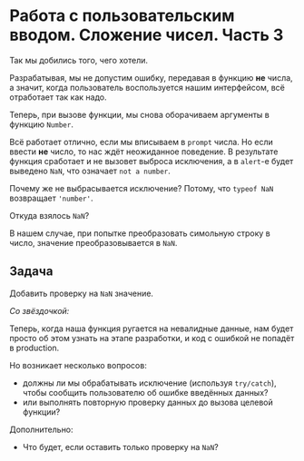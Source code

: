 # Работа с пользовательским вводом. Сложение чисел. Часть 3

Так мы добились того, чего хотели.

Разрабатывая, мы не допустим ошибку, передавая в функцию **не** числа,
а значит, когда пользователь воспользуется нашим интерфейсом, всё
отработает так как надо.

Теперь, при вызове функции, мы снова оборачиваем аргументы в 
функцию `Number`.

Всё работает отлично, если мы вписываем в `prompt` числа.
Но если ввести **не** число, то нас ждёт неожиданное поведение. 
В результате функция сработает и не вызовет выброса исключения, 
а в `alert`-е будет выведено `NaN`, что означает `not a number`.

Почему же не выбрасывается исключение? Потому, что `typeof NaN`
возвращает `'number'`. 

Откуда взялось `NaN`? 

В нашем случае, при попытке преобразовать симольную строку в число, 
значение преобразовывается в `NaN`.

## Задача

Добавить проверку на `NaN` значение.

*Со звёздочкой:*

Теперь, когда наша функция ругается на невалидные данные, нам будет
просто об этом узнать на этапе разработки, и код с ошибкой не попадёт в 
production.

Но возникает несколько вопросов:
* должны ли мы обрабатывать исключение (используя `try/catch`), 
чтобы сообщить пользователю об ошибке введённых данных? 
* или выполнять повторную проверку данных до вызова целевой функции?

Дополнительно:
* Что будет, если оставить только проверку на `NaN`?